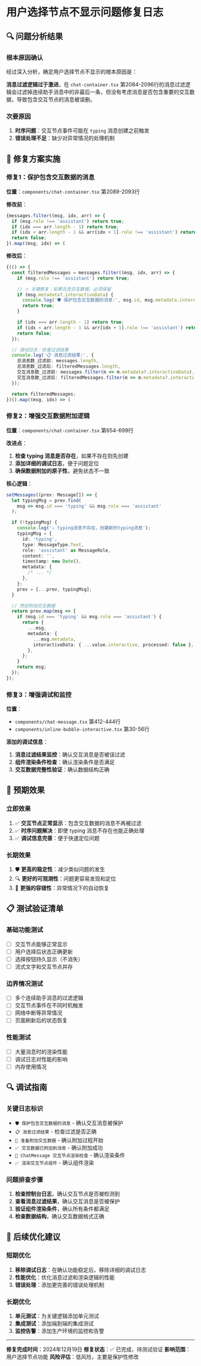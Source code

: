 # 用户选择节点不显示问题修复日志

## 🔍 问题分析结果

### 根本原因确认

经过深入分析，确定用户选择节点不显示的根本原因是：

**消息过滤逻辑过于激进**，在 `chat-container.tsx` 第2084-2096行的消息过滤逻辑会过滤掉连续助手消息中的非最后一条，但没有考虑消息是否包含重要的交互数据，导致包含交互节点的消息被误删。

### 次要原因

1. **时序问题**：交互节点事件可能在 `typing` 消息创建之前触发
2. **错误处理不足**：缺少对异常情况的处理机制

## 🔧 修复方案实施

### 修复1：保护包含交互数据的消息

**位置**：`components/chat-container.tsx` 第2089-2093行

**修改前**：

```typescript
{messages.filter((msg, idx, arr) => {
  if (msg.role !== 'assistant') return true;
  if (idx === arr.length - 1) return true;
  if (idx < arr.length - 1 && arr[idx + 1].role !== 'assistant') return true;
  return false;
}).map((msg, idx) => (
```

**修改后**：

```typescript
{(() => {
  const filteredMessages = messages.filter((msg, idx, arr) => {
    if (msg.role !== 'assistant') return true;

    // 🔥 关键修复：如果包含交互数据，必须保留
    if (msg.metadata?.interactiveData) {
      console.log('🛡️ 保护包含交互数据的消息:', msg.id, msg.metadata.interactiveData);
      return true;
    }

    if (idx === arr.length - 1) return true;
    if (idx < arr.length - 1 && arr[idx + 1].role !== 'assistant') return true;
    return false;
  });

  // 调试日志：检查过滤结果
  console.log('📋 消息过滤结果:', {
    总消息数_过滤前: messages.length,
    总消息数_过滤后: filteredMessages.length,
    交互消息数_过滤前: messages.filter(m => m.metadata?.interactiveData).length,
    交互消息数_过滤后: filteredMessages.filter(m => m.metadata?.interactiveData).length
  });

  return filteredMessages;
})().map((msg, idx) => (
```

### 修复2：增强交互数据附加逻辑

**位置**：`components/chat-container.tsx` 第654-699行

**改进点**：

1. **检查 typing 消息是否存在**，如果不存在则先创建
2. **添加详细的调试日志**，便于问题定位
3. **确保数据附加的原子性**，避免状态不一致

**核心逻辑**：

```typescript
setMessages((prev: Message[]) => {
  let typingMsg = prev.find(
    msg => msg.id === 'typing' && msg.role === 'assistant'
  );

  if (!typingMsg) {
    console.log('⚠️ typing消息不存在，创建新的typing消息');
    typingMsg = {
      id: 'typing',
      type: MessageType.Text,
      role: 'assistant' as MessageRole,
      content: '',
      timestamp: new Date(),
      metadata: {
        /* ... */
      },
    };
    prev = [...prev, typingMsg];
  }

  // 然后附加交互数据
  return prev.map(msg => {
    if (msg.id === 'typing' && msg.role === 'assistant') {
      return {
        ...msg,
        metadata: {
          ...msg.metadata,
          interactiveData: { ...value.interactive, processed: false },
        },
      };
    }
    return msg;
  });
});
```

### 修复3：增强调试和监控

**位置**：

- `components/chat-message.tsx` 第412-444行
- `components/inline-bubble-interactive.tsx` 第30-56行

**添加的调试信息**：

1. **消息过滤结果监控**：确认交互消息是否被误过滤
2. **组件渲染条件检查**：确认渲染条件是否满足
3. **交互数据完整性验证**：确认数据结构正确

## 🎯 预期效果

### 立即效果

1. ✅ **交互节点正常显示**：包含交互数据的消息不再被过滤
2. ✅ **时序问题解决**：即使 typing 消息不存在也能正确处理
3. ✅ **调试信息完善**：便于快速定位问题

### 长期效果

1. 🛡️ **更高的稳定性**：减少类似问题的发生
2. 🔍 **更好的可观测性**：问题更容易发现和定位
3. 🚀 **更强的容错性**：异常情况下的自动恢复

## 📋 测试验证清单

### 基础功能测试

- [ ] 交互节点能够正常显示
- [ ] 用户选择后状态正确更新
- [ ] 选择按钮持久显示（不消失）
- [ ] 流式文字和交互节点并存

### 边界情况测试

- [ ] 多个连续助手消息的过滤逻辑
- [ ] 交互节点事件在不同时机触发
- [ ] 网络中断等异常情况
- [ ] 页面刷新后的状态恢复

### 性能测试

- [ ] 大量消息时的渲染性能
- [ ] 调试日志对性能的影响
- [ ] 内存使用情况

## 🔍 调试指南

### 关键日志标识

- `🛡️ 保护包含交互数据的消息` - 确认交互消息被保护
- `📋 消息过滤结果` - 检查过滤是否正确
- `🔄 准备附加交互数据` - 确认附加过程开始
- `✅ 交互数据已附加到消息` - 确认附加成功
- `🎨 ChatMessage 交互节点渲染检查` - 确认渲染条件
- `✅ 渲染交互节点组件` - 确认组件渲染

### 问题排查步骤

1. **检查控制台日志**，确认交互节点是否被检测到
2. **查看消息过滤结果**，确认交互消息是否被保护
3. **验证组件渲染条件**，确认所有条件都满足
4. **检查数据结构**，确认交互数据格式正确

## 📝 后续优化建议

### 短期优化

1. **移除调试日志**：在确认功能稳定后，移除详细的调试日志
2. **性能优化**：优化消息过滤和渲染逻辑的性能
3. **错误处理**：添加更完善的错误处理机制

### 长期优化

1. **单元测试**：为关键逻辑添加单元测试
2. **集成测试**：添加端到端的集成测试
3. **监控告警**：添加生产环境的监控和告警

---

**修复完成时间**：2024年12月19日
**修复状态**：✅ 已完成，待测试验证
**影响范围**：用户选择节点功能
**风险评估**：低风险，主要是保护性修改
